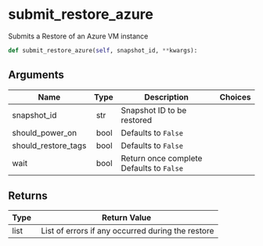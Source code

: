 # submit_restore_azure

Submits a Restore of an Azure VM instance

```py
def submit_restore_azure(self, snapshot_id, **kwargs):
```

## Arguments

| Name        | Type | Description                                                                 | Choices |
|-------------|------|-----------------------------------------------------------------------------|---------|
| snapshot_id  | str | Snapshot ID to be restored |  |
| should_power_on  | bool | Defaults to `False` |  |
| should_restore_tags  | bool | Defaults to `False` |  |
| wait  | bool | Return once complete Defaults to `False` |  |


## Returns

| Type | Return Value                                                                                  |
|------|-----------------------------------------------------------------------------------------------|
| list | List of errors if any occurred during the restore |




